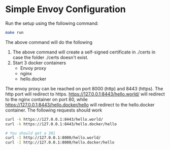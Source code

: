 # Simple Envoy Configuration

Run the setup using the following command:

````bash
make run
````

The above command will do the following

1. The above command will create a self-signed certificate in ./certs in case the folder ./certs doesn't exist.
2. Start 3 docker containers
    * Envoy proxy
    * nginx
    * hello.docker

The envoy proxy can be reached on port 8000 (http) and 8443 (https). The http port will redirect to https. https://127.0.0.1:8443/hello.world/ will redirect to the nginx container on port 80, while https://127.0.0.1:8443/hello.docker/hello will redirect to the hello.docker container. The following requests should work

````bash
curl -k https://127.0.0.1:8443/hello.world/
curl -k https://127.0.0.1:8443/hello.docker/hello

# You should get a 301
curl -I http://127.0.0.1:8000/hello.world/
curl -I http://127.0.0.1:8000/hello.docker/hello
````